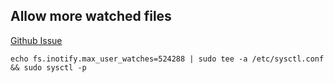 
## Allow more watched files

[Github Issue](https://github.com/gatsbyjs/gatsby/issues/11406)

`echo fs.inotify.max_user_watches=524288 | sudo tee -a /etc/sysctl.conf && sudo sysctl -p`
